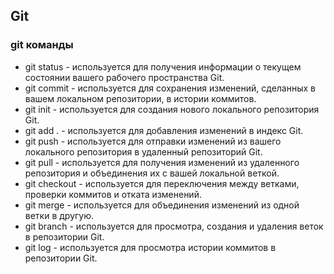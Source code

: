 ## Git

### git команды
- git status - используется для получения информации о текущем состоянии вашего рабочего пространства Git.
- git commit - используется для сохранения изменений, сделанных в вашем локальном репозитории, в истории коммитов.
- git init - используется для создания нового локального репозитория Git.
- git add . - используется для добавления изменений в индекс Git. 
- git push - используется для отправки изменений из вашего локального репозитория в удаленный репозиторий Git.
- git pull - используется для получения изменений из удаленного репозитория и объединения их с вашей локальной веткой.
- git checkout - используется для переключения между ветками, проверки коммитов и отката изменений.
- git merge - используется для объединения изменений из одной ветки в другую.
- git branch - используется для просмотра, создания и удаления веток в репозитории Git.
- git log - используется для просмотра истории коммитов в репозитории Git.